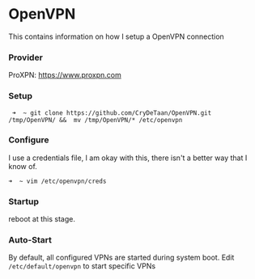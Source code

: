 # OpenVPN

This contains information on how I setup a OpenVPN connection

### Provider 
ProXPN: https://www.proxpn.com

### Setup

` ➜  ~ git clone https://github.com/CryDeTaan/OpenVPN.git  /tmp/OpenVPN/ &&  mv /tmp/OpenVPN/* /etc/openvpn`

### Configure

I use a credentials file, I am okay with this, there isn't a better way that I know of.

` ➜  ~ vim /etc/openvpn/creds `

### Startup
reboot at this stage.


### Auto-Start

By default, all configured VPNs are started during system boot. Edit `/etc/default/openvpn` to start specific VPNs

